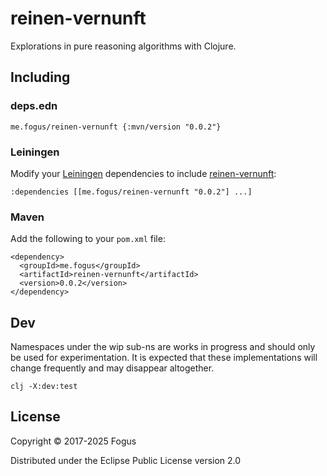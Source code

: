 # reinen-vernunft

Explorations in pure reasoning algorithms with Clojure.

## Including

### deps.edn

    me.fogus/reinen-vernunft {:mvn/version "0.0.2"}

### Leiningen

Modify your [Leiningen](http://github.com/technomancy/leiningen) dependencies to include [reinen-vernunft](http://fogus.me/fun/reinen-vernunft/):

    :dependencies [[me.fogus/reinen-vernunft "0.0.2"] ...]    

### Maven

Add the following to your `pom.xml` file:

    <dependency>
      <groupId>me.fogus</groupId>
      <artifactId>reinen-vernunft</artifactId>
      <version>0.0.2</version>
    </dependency>

## Dev

Namespaces under the wip sub-ns are works in progress and should only be used for experimentation. It is expected that these implementations will change frequently and may disappear altogether.

    clj -X:dev:test

## License

Copyright © 2017-2025 Fogus

Distributed under the Eclipse Public License version 2.0
